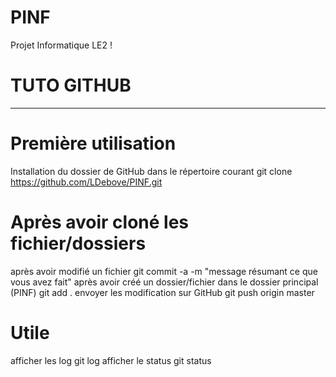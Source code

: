 # PINF
Projet Informatique LE2 !

# TUTO GITHUB
_______________________________________________________________
# Première utilisation
  Installation du dossier de GitHub dans le répertoire courant
git clone https://github.com/LDebove/PINF.git

# Après avoir cloné les fichier/dossiers
  après avoir modifié un fichier
git commit -a -m "message résumant ce que vous avez fait"
  après avoir créé un dossier/fichier dans le dossier principal (PINF)
git add .
  envoyer les modification sur GitHub
git push origin master

# Utile
  afficher les log
git log
  afficher le status
git status




























